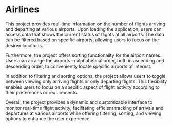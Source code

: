# Airlines

This project provides real-time information on the number of flights arriving and departing at various airports. Upon loading the application, users can access data that shows the current status of flights at all airports. The data can be filtered based on specific airports, allowing users to focus on the desired locations.

Furthermore, the project offers sorting functionality for the airport names. Users can arrange the airports in alphabetical order, both in ascending and descending order, to conveniently locate specific airports of interest.

In addition to filtering and sorting options, the project allows users to toggle between viewing only arriving flights or only departing flights. This flexibility enables users to focus on a specific aspect of flight activity according to their preferences or requirements.

Overall, the project provides a dynamic and customizable interface to monitor real-time flight activity, facilitating efficient tracking of arrivals and departures at various airports while offering filtering, sorting, and viewing options to enhance the user experience.
